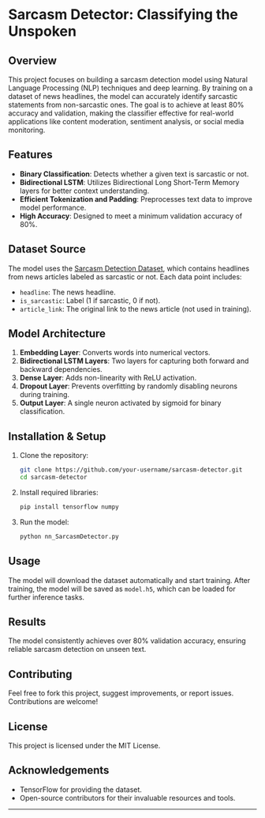 # Sarcasm Detector: Classifying the Unspoken

## Overview
This project focuses on building a sarcasm detection model using Natural Language Processing (NLP) techniques and deep learning. By training on a dataset of news headlines, the model can accurately identify sarcastic statements from non-sarcastic ones. The goal is to achieve at least 80% accuracy and validation, making the classifier effective for real-world applications like content moderation, sentiment analysis, or social media monitoring.

## Features
- **Binary Classification**: Detects whether a given text is sarcastic or not.
- **Bidirectional LSTM**: Utilizes Bidirectional Long Short-Term Memory layers for better context understanding.
- **Efficient Tokenization and Padding**: Preprocesses text data to improve model performance.
- **High Accuracy**: Designed to meet a minimum validation accuracy of 80%.

## Dataset Source
The model uses the [Sarcasm Detection Dataset](http://storage.googleapis.com/download.tensorflow.org/data/sarcasm.json), which contains headlines from news articles labeled as sarcastic or not. Each data point includes:
- `headline`: The news headline.
- `is_sarcastic`: Label (1 if sarcastic, 0 if not).
- `article_link`: The original link to the news article (not used in training).

## Model Architecture
1. **Embedding Layer**: Converts words into numerical vectors.
2. **Bidirectional LSTM Layers**: Two layers for capturing both forward and backward dependencies.
3. **Dense Layer**: Adds non-linearity with ReLU activation.
4. **Dropout Layer**: Prevents overfitting by randomly disabling neurons during training.
5. **Output Layer**: A single neuron activated by sigmoid for binary classification.

## Installation & Setup
1. Clone the repository:
    ```bash
    git clone https://github.com/your-username/sarcasm-detector.git
    cd sarcasm-detector
    ```

2. Install required libraries:
    ```bash
    pip install tensorflow numpy
    ```

3. Run the model:
    ```bash
    python nn_SarcasmDetector.py
    ```

## Usage
The model will download the dataset automatically and start training. After training, the model will be saved as `model.h5`, which can be loaded for further inference tasks.

## Results
The model consistently achieves over 80% validation accuracy, ensuring reliable sarcasm detection on unseen text.

## Contributing
Feel free to fork this project, suggest improvements, or report issues. Contributions are welcome!

## License
This project is licensed under the MIT License.

## Acknowledgements
- TensorFlow for providing the dataset.
- Open-source contributors for their invaluable resources and tools.

---
